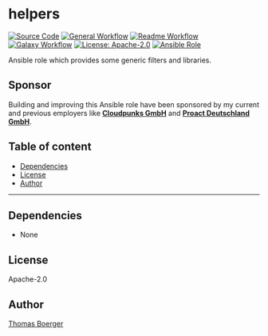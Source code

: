 # helpers

[![Source Code](https://img.shields.io/badge/github-source%20code-blue?logo=github&amp;logoColor=white)](https://github.com/rolehippie/helpers)
[![General Workflow](https://github.com/rolehippie/helpers/actions/workflows/general.yml/badge.svg)](https://github.com/rolehippie/helpers/actions/workflows/general.yml)
[![Readme Workflow](https://github.com/rolehippie/helpers/actions/workflows/readme.yml/badge.svg)](https://github.com/rolehippie/helpers/actions/workflows/readme.yml)
[![Galaxy Workflow](https://github.com/rolehippie/helpers/actions/workflows/galaxy.yml/badge.svg)](https://github.com/rolehippie/helpers/actions/workflows/galaxy.yml)
[![License: Apache-2.0](https://img.shields.io/github/license/rolehippie/helpers)](https://github.com/rolehippie/helpers/blob/master/LICENSE)
[![Ansible Role](https://img.shields.io/badge/role-rolehippie.helpers-blue)](https://galaxy.ansible.com/rolehippie/helpers)

Ansible role which provides some generic filters and libraries.

## Sponsor

Building and improving this Ansible role have been sponsored by my current and previous employers like **[Cloudpunks GmbH](https://cloudpunks.de)** and **[Proact Deutschland GmbH](https://www.proact.eu)**.

## Table of content

- [Dependencies](#dependencies)
- [License](#license)
- [Author](#author)

---



## Dependencies

- None

## License

Apache-2.0

## Author

[Thomas Boerger](https://github.com/tboerger)
